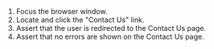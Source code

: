 1. Focus the browser window.
2. Locate and click the "Contact Us" link.
3. Assert that the user is redirected to the Contact Us page.
4. Assert that no errors are shown on the Contact Us page.